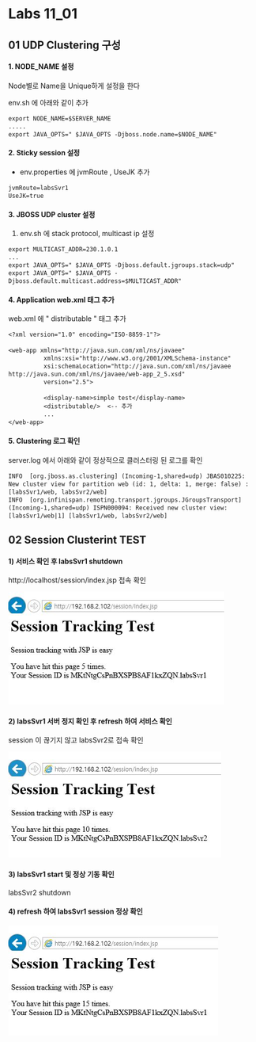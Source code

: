 # Labs 11_01 
## 01 UDP Clustering 구성
#### 1. NODE_NAME 설정 
Node별로 Name을 Unique하게 설정을 한다

env.sh 에 아래와 같이 추가
    
```
export NODE_NAME=$SERVER_NAME
.....
export JAVA_OPTS=" $JAVA_OPTS -Djboss.node.name=$NODE_NAME"
```
    
#### 2. Sticky session 설정

- env.properties 에 jvmRoute , UseJK 추가 

```
jvmRoute=labsSvr1
UseJK=true
```
    
#### 3. JBOSS UDP cluster 설정 
1) env.sh 에 stack protocol, multicast ip 설정

```
export MULTICAST_ADDR=230.1.0.1  
...
export JAVA_OPTS=" $JAVA_OPTS -Djboss.default.jgroups.stack=udp"
export JAVA_OPTS=" $JAVA_OPTS -Djboss.default.multicast.address=$MULTICAST_ADDR"
```

#### 4. Application web.xml 태그 추가 
web.xml 에 " distributable " 태그 추가
```
<?xml version="1.0" encoding="ISO-8859-1"?>
 
<web-app xmlns="http://java.sun.com/xml/ns/javaee"
          xmlns:xsi="http://www.w3.org/2001/XMLSchema-instance"
          xsi:schemaLocation="http://java.sun.com/xml/ns/javaee http://java.sun.com/xml/ns/javaee/web-app_2_5.xsd"
          version="2.5">
                  
          <display-name>simple test</display-name>
          <distributable/>  <-- 추가 
          ...
</web-app>
```
#### 5. Clustering 로그 확인 
server.log 에서 아래와 같이  정상적으로 클러스터링 된 로그를 확인

```
INFO  [org.jboss.as.clustering] (Incoming-1,shared=udp) JBAS010225: New cluster view for partition web (id: 1, delta: 1, merge: false) : [labsSvr1/web, labsSvr2/web]
INFO  [org.infinispan.remoting.transport.jgroups.JGroupsTransport] (Incoming-1,shared=udp) ISPN000094: Received new cluster view: [labsSvr1/web|1] [labsSvr1/web, labsSvr2/web]

```

## 02 Session Clusterint TEST  
#### 1) 서비스 확인 후 labsSvr1 shutdown 
http://localhost/session/index.jsp 접속 확인 

![labs11](img/labs11_1.JPG)

#### 2) labsSvr1 서버 정지 확인 후 refresh 하여 서비스 확인 

session 이 끊기지 않고 labsSvr2로 접속 확인  

![labs11](img/labs11_2.JPG)

#### 3) labsSvr1 start 및 정상 기동 확인

labsSvr2 shutdown 

#### 4) refresh 하여 labsSvr1 session 정상 확인 

![labs11](img/labs11_3.JPG)

